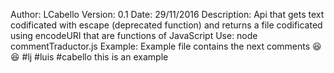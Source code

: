   Author: LCabello
  Version: 0.1
  Date: 29/11/2016
  Description: Api that gets text codificated with escape (deprecated function)
  and returns a file codificated using encodeURI that are functions of JavaScript
  Use: node commentTraductor.js
  Example: Example file contains the next comments
  😆
  😆 #lj #luis #cabello
  this is an example
